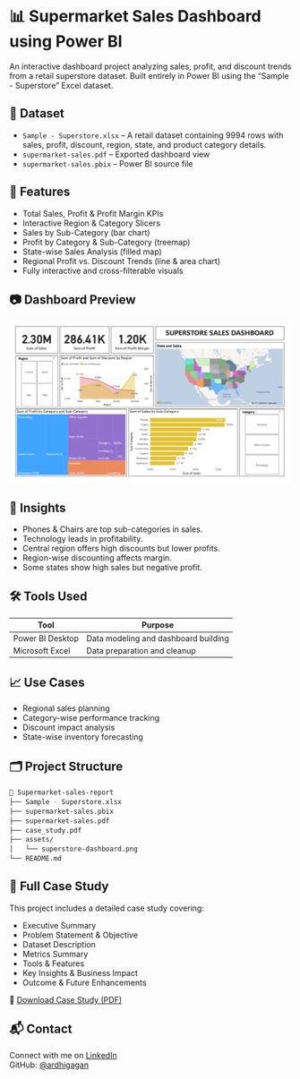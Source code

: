 # 📊 Supermarket Sales Dashboard using Power BI

An interactive dashboard project analyzing sales, profit, and discount trends from a retail superstore dataset. Built entirely in Power BI using the “Sample - Superstore” Excel dataset.



## 📁 Dataset

- `Sample - Superstore.xlsx`  – A retail dataset containing 9994 rows with sales, profit, discount, region, state, and product category details.
- `supermarket-sales.pdf` – Exported dashboard view  
- `supermarket-sales.pbix` – Power BI source file 



## 📌 Features

- Total Sales, Profit & Profit Margin KPIs  
- Interactive Region & Category Slicers  
- Sales by Sub-Category (bar chart)  
- Profit by Category & Sub-Category (treemap)  
- State-wise Sales Analysis (filled map)  
- Regional Profit vs. Discount Trends (line & area chart)  
- Fully interactive and cross-filterable visuals



## 📷 Dashboard Preview

![Superstore Power BI Dashboard](./assets/dashboard.png)



## 🚀 Insights

- Phones & Chairs are top sub-categories in sales.  
- Technology leads in profitability.  
- Central region offers high discounts but lower profits.  
- Region-wise discounting affects margin.  
- Some states show high sales but negative profit.



## 🛠️ Tools Used

| Tool              | Purpose                                |
|------------------|----------------------------------------|
| Power BI Desktop | Data modeling and dashboard building   |
| Microsoft Excel  | Data preparation and cleanup           |



## 📈 Use Cases

- Regional sales planning  
- Category-wise performance tracking  
- Discount impact analysis  
- State-wise inventory forecasting  



## 🗂️ Project Structure

```bash
📁 Supermarket-sales-report
├── Sample - Superstore.xlsx
├── supermarket-sales.pbix
├── supermarket-sales.pdf
├── case_study.pdf
├── assets/
│   └── superstore-dashboard.png
└── README.md
```




## 📝 Full Case Study

This project includes a detailed case study covering:

- Executive Summary
- Problem Statement & Objective
- Dataset Description
- Metrics Summary
- Tools & Features
- Key Insights & Business Impact
- Outcome & Future Enhancements

📄 [Download Case Study (PDF)](./case_study.pdf)


## 📬 Contact

Connect with me on [LinkedIn](https://www.linkedin.com/in/ardhigagan)  
GitHub: [@ardhigagan](https://github.com/ardhigagan)
